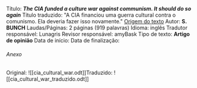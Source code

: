 Título: _**The CIA funded a culture war against communism. It should do so again**_
Título traduzido: "A CIA financiou uma guerra cultural contra o comunismo. Ela deveria fazer isso novamente."
[Origem do texto](https://www.washingtonpost.com/news/act-four/wp/2018/08/22/the-cia-funded-a-culture-war-against-communism-it-should-do-so-again/)
Autor: **S. BUNCH**
Laudas/Páginas: 2 páginas (919 palavras)
Idioma: inglês
Tradutor responsável: Lunagris
Revisor responsável: amyBask
Tipo de texto: **Artigo de opinião**
Data de início:
Data de finalização:

###### Anexo
Original: ![[cia_cultural_war.odt]]Traduzido: ![[cia_cultural_war_traduzido.odt]]